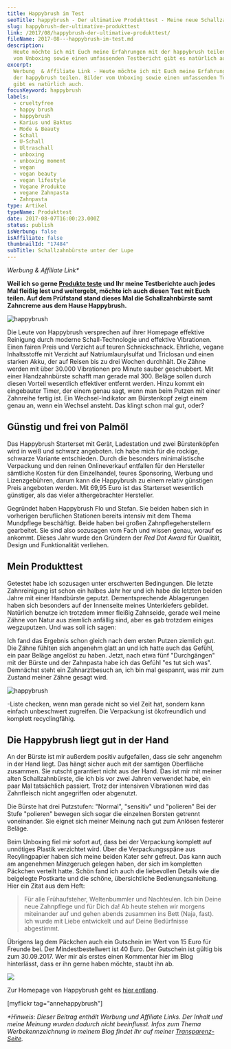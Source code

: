 ```yaml
---
title: Happybrush im Test
seoTitle: happybrush - Der ultimative Produkttest - Meine neue Schallzahnbürste
slug: happybrush-der-ultimative-produkttest
link: /2017/08/happybrush-der-ultimative-produkttest/
fileName: 2017-08---happybrush-im-test.md
description:
  Heute möchte ich mit Euch meine Erfahrungen mit der happybrush teilen. Bilder
  vom Unboxing sowie einen umfassenden Testbericht gibt es natürlich auch.
excerpt:
  Werbung  & Affiliate Link - Heute möchte ich mit Euch meine Erfahrungen mit
  der happybrush teilen. Bilder vom Unboxing sowie einen umfassenden Testbericht
  gibt es natürlich auch.
focusKeyword: happybrush
labels:
  - crueltyfree
  - happy brush
  - happybrush
  - Karius und Baktus
  - Mode & Beauty
  - Schall
  - U-Schall
  - Ultraschall
  - unboxing
  - unboxing moment
  - vegan
  - vegan beauty
  - vegan lifestyle
  - Vegane Produkte
  - vegane Zahnpasta
  - Zahnpasta
type: Artikel
typeName: Produkttest
date: 2017-08-07T16:00:23.000Z
status: publish
isWerbung: false
isAffiliate: false
thumbnailId: "17484"
subTitle: Schallzahnbürste unter der Lupe
---
```


<em>Werbung &amp; Affiliate Link\*</em>

<strong>Weil ich so gerne [Produkte teste](/category/vegan-2/produkte/) und Ihr
meine Testberichte auch jedes Mal fleißig lest und weitergebt, möchte ich auch
diesen Test mit Euch teilen. Auf dem Prüfstand stand dieses Mal die
Schallzahnbürste samt Zahncreme aus dem Hause Happybrush.</strong>

![happybrush](http://cardamonchai.com/wp-content/uploads/2017/08/36258950832_fce116d5ce_z-300x450.jpg)

Die Leute von Happybrush versprechen auf ihrer Homepage effektive Reinigung
durch moderne Schall-Technologie und effektive Vibrationen. Einen fairen Preis
und Verzicht auf teuren Schnickschnack. Ehrliche, vegane Inhaltsstoffe mit
Verzicht auf Natriumlaurylsulfat und Triclosan und einen starken Akku, der auf
Reisen bis zu drei Wochen durchhält. Die Zähne werden mit über 30.000
Vibrationen pro Minute sauber geschubbert. Mit einer Handzahnbürste schafft man
gerade mal 300. Beläge sollen durch diesen Vorteil wesentlich effektiver
entfernt werden. Hinzu kommt ein eingebauter Timer, der einem genau sagt, wenn
man beim Putzen mit einer Zahnreihe fertig ist. Ein Wechsel-Indikator am
Bürstenkopf zeigt einem genau an, wenn ein Wechsel ansteht. Das klingt schon mal
gut, oder?

## Günstig und frei von Palmöl

Das Happybrush Starterset mit Gerät, Ladestation und zwei Bürstenköpfen wird in
weiß und schwarz angeboten. Ich habe mich für die rockige, schwarze Variante
entschieden. Durch die besonders minimalistische Verpackung und den reinen
Onlineverkauf entfallen für den Hersteller sämtliche Kosten für den
Einzelhandel, teures Sponsoring, Werbung und Lizenzgebühren, darum kann
die Happybrush zu einem relativ günstigen Preis angeboten werden. Mit 69,95 Euro
ist das Starterset wesentlich günstiger, als das vieler althergebrachter
Hersteller.

Gegründet haben Happybrush Flo und Stefan. Sie beiden haben sich in vorherigen
beruflichen Stationen bereits intensiv mit dem Thema Mundpflege beschäftigt.
Beide haben bei großen Zahnpflegeherstellern gearbeitet. Sie sind also sozusagen
vom Fach und wissen genau, worauf es ankommt. Dieses Jahr wurde den Gründern der
<em>Red Dot Award</em> für Qualität, Design und Funktionalität verliehen.

## Mein Produkttest

Getestet habe ich sozusagen unter erschwerten Bedingungen. Die letzte
Zahnreinigung ist schon ein halbes Jahr her und ich habe die letzten beiden
Jahre mit einer Handbürste geputzt. Dementsprechende Ablagerungen haben sich
besonders auf der Innenseite meines Unterkiefers gebildet. Natürlich benutze ich
trotzdem immer fleißig Zahnseide, gerade weil meine Zähne von Natur aus ziemlich
anfällig sind, aber es gab trotzdem einiges wegzuputzen. Und was soll ich sagen:

Ich fand das Ergebnis schon gleich nach dem ersten Putzen ziemlich gut. Die
Zähne fühlten sich angenehm glatt an und ich hatte auch das Gefühl, ein paar
Beläge angelöst zu haben. Jetzt, nach etwa fünf "Durchgängen" mit der Bürste und
der Zahnpasta habe ich das Gefühl "es tut sich was". Demnächst steht ein
Zahnarztbesuch an, ich bin mal gespannt, was mir zum Zustand meiner Zähne gesagt
wird.

![happybrush](http://cardamonchai.com/wp-content/uploads/2017/08/vegan-300x240.png)

-Liste checken, wenn man gerade nicht so viel Zeit hat, sondern kann einfach
unbeschwert zugreifen. Die Verpackung ist ökofreundlich und komplett
recyclingfähig.

## Die Happybrush liegt gut in der Hand

An der Bürste ist mir außerdem positiv aufgefallen, dass sie sehr angenehm in
der Hand liegt. Das hängt sicher auch mit der samtigen Oberfläche zusammen. Sie
rutscht garantiert nicht aus der Hand. Das ist mir mit meiner alten
Schallzahnbürste, die ich bis vor zwei Jahren verwendet habe, ein paar Mal
tatsächlich passiert. Trotz der intensiven Vibrationen wird das Zahnfleisch
nicht angegriffen oder abgenutzt.

Die Bürste hat drei Putzstufen: "Normal", "sensitiv" und "polieren" Bei der
Stufe "polieren" bewegen sich sogar die einzelnen Borsten getrennt voneinander.
Sie eignet sich meiner Meinung nach gut zum Anlösen festerer Beläge.

Beim Unboxing fiel mir sofort auf, dass bei der Verpackung komplett auf
unnötiges Plastik verzichtet wird. Über die Verpackungsspäne aus Recylingpapier
haben sich meine beiden Kater sehr gefreut. Das kann auch am angenehmen
Minzgeruch gelegen haben, der sich im kompletten Päckchen verteilt hatte. Schön
fand ich auch die liebevollen Details wie die beigelegte Postkarte und die
schöne, übersichtliche Bedienungsanleitung. Hier ein Zitat aus dem Heft:

<blockquote>Für alle Frühaufsteher, Weltenbummler und Nachteulen. Ich bin Deine neue Zahnpflege und für Dich da! Ab heute stehen wir morgens miteinander auf und gehen abends zusammen ins Bett (Naja, fast). Ich wurde mit Liebe entwickelt und auf Deine Bedürfnisse abgestimmt.</blockquote>

Übrigens lag dem Päckchen auch ein Gutschein im Wert von 15 Euro für Freunde
bei. Der Mindestbestellwert ist 40 Euro. Der Gutschein ist gültig bis zum
30.09.2017. Wer mir als erstes einen Kommentar hier im Blog hinterlässt, dass er
ihn gerne haben möchte, staubt ihn ab.

![](https://www.adcell.de/promotion/view/promoId/169537/slotId/80259)

Zur Homepage von Happybrush geht es
[hier entlang](https://www.adcell.de/promotion/click/promoId/169537/slotId/80259?param0=https%3A%2F%2Fwww.happybrush.de%2F).

[myflickr tag="annehappybrush"]

<em>\*Hinweis: Dieser Beitrag enthält Werbung und Affiliate Links. Der Inhalt
und meine Meinung wurden dadurch nicht beeinflusst. Infos zum Thema
Werbekennzeichnung in meinem Blog findet Ihr auf meiner
[Transparenz-Seite](/werbung/). </em>
